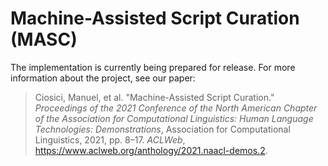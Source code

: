 # Machine-Assisted Script Curation (MASC)

The implementation is currently being prepared for release. For more information about the project, see our paper:

> Ciosici, Manuel, et al. "Machine-Assisted Script Curation." _Proceedings of the 2021 Conference of the North American Chapter of the Association for Computational Linguistics: Human Language Technologies: Demonstrations_, Association for Computational Linguistics, 2021, pp. 8–17. _ACLWeb_, <https://www.aclweb.org/anthology/2021.naacl-demos.2>.
